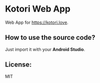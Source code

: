 Kotori Web App
=======

Web App for https://kotori.love.


## How to use the source code?

Just import it with your __Android Studio__.


## License:

MIT